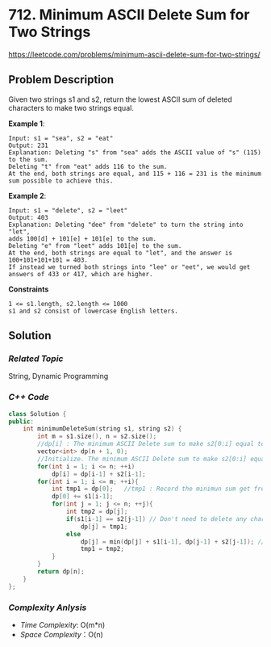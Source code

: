 # 712. Minimum ASCII Delete Sum for Two Strings
https://leetcode.com/problems/minimum-ascii-delete-sum-for-two-strings/


## Problem Description

Given two strings s1 and s2, return the lowest ASCII sum of deleted characters to make two strings equal.


**Example 1**:
```
Input: s1 = "sea", s2 = "eat"
Output: 231
Explanation: Deleting "s" from "sea" adds the ASCII value of "s" (115) to the sum.
Deleting "t" from "eat" adds 116 to the sum.
At the end, both strings are equal, and 115 + 116 = 231 is the minimum sum possible to achieve this.
```
**Example 2**:
```
Input: s1 = "delete", s2 = "leet"
Output: 403
Explanation: Deleting "dee" from "delete" to turn the string into "let",
adds 100[d] + 101[e] + 101[e] to the sum.
Deleting "e" from "leet" adds 101[e] to the sum.
At the end, both strings are equal to "let", and the answer is 100+101+101+101 = 403.
If instead we turned both strings into "lee" or "eet", we would get answers of 433 or 417, which are higher.
```

**Constraints**
```
1 <= s1.length, s2.length <= 1000
s1 and s2 consist of lowercase English letters.
```

## Solution

### _Related Topic_
   String, Dynamic Programming

### _C++ Code_
```cpp
class Solution {
public:
    int minimumDeleteSum(string s1, string s2) {
        int m = s1.size(), n = s2.size();
        //dp[i] : The minimum ASCII Delete sum to make s2[0:i] equal to s1
        vector<int> dp(n + 1, 0);
        //Initialize. The minimum ASCII Delete sum to make s2[0:i] equal to ""
        for(int i = 1; i <= n; ++i)
            dp[i] = dp[i-1] + s2[i-1];
        for(int i = 1; i <= m; ++i){
            int tmp1 = dp[0];   //tmp1 : Record the minimun sum get from the previous state (s1[0 : i-1])
            dp[0] += s1[i-1];
            for(int j = 1; j <= n; ++j){
                int tmp2 = dp[j];
                if(s1[i-1] == s2[j-1]) // Don't need to delete any charater.
                    dp[j] = tmp1;
                else
                    dp[j] = min(dp[j] + s1[i-1], dp[j-1] + s2[j-1]); //min(delete character from s1, delete character from s2)
                    tmp1 = tmp2;
            }
        }
        return dp[n];
    }
};
```

### _Complexity Anlysis_
- _Time Complexity_: O(m*n)
- _Space Complexity_：O(n)
